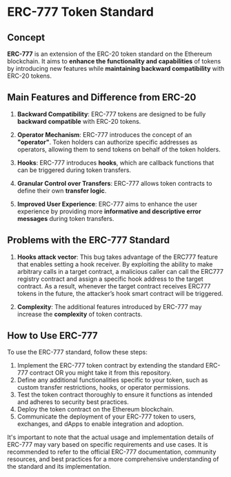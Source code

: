 # ERC-777 Token Standard

## Concept

**ERC-777** is an extension of the ERC-20 token standard on the Ethereum blockchain. It aims to **enhance the functionality and capabilities** of tokens by introducing new features while **maintaining backward compatibility** with ERC-20 tokens.

## Main Features and Difference from ERC-20

1. **Backward Compatibility**: ERC-777 tokens are designed to be fully **backward compatible** with ERC-20 tokens.

2. **Operator Mechanism**: ERC-777 introduces the concept of an **"operator"**. Token holders can authorize specific addresses as operators, allowing them to send tokens on behalf of the token holders.

3. **Hooks**: ERC-777 introduces **hooks**, which are callback functions that can be triggered during token transfers.

4. **Granular Control over Transfers**: ERC-777 allows token contracts to define their own **transfer logic**.

5. **Improved User Experience**: ERC-777 aims to enhance the user experience by providing more **informative and descriptive error messages** during token transfers.

## Problems with the ERC-777 Standard

1. **Hooks attack vector**: This bug takes advantage of the ERC777 feature that enables setting a hook receiver. By exploiting the ability to make arbitrary calls in a target contract, a malicious caller can call the ERC777 registry contract and assign a specific hook address to the target contract. As a result, whenever the target contract receives ERC777 tokens in the future, the attacker’s hook smart contract will be triggered.

2. **Complexity**: The additional features introduced by ERC-777 may increase the **complexity** of token contracts.

## How to Use ERC-777

To use the ERC-777 standard, follow these steps:

1. Implement the ERC-777 token contract by extending the standard ERC-777 contract OR you might take it from this repository.
2. Define any additional functionalities specific to your token, such as custom transfer restrictions, hooks, or operator permissions.
3. Test the token contract thoroughly to ensure it functions as intended and adheres to security best practices.
4. Deploy the token contract on the Ethereum blockchain.
5. Communicate the deployment of your ERC-777 token to users, exchanges, and dApps to enable integration and adoption.

It's important to note that the actual usage and implementation details of ERC-777 may vary based on specific requirements and use cases. It is recommended to refer to the official ERC-777 documentation, community resources, and best practices for a more comprehensive understanding of the standard and its implementation.
